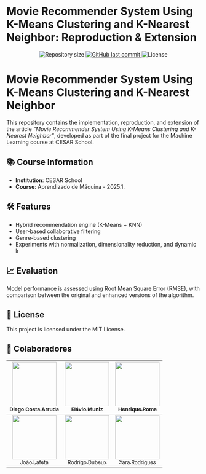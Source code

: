 # Movie Recommender System Using K-Means Clustering and K-Nearest Neighbor: Reproduction & Extension

<p align="center">

  <img alt="Repository size" src="https://img.shields.io/github/repo-size/Yara-R/Movie-Recommender-System-Using-K-Means-Clustering-AND-K-Nearest-Neighbor-Reproduction-Advancement">

  <a href="https://github.com/Yara-R/Movie-Recommender-System-Using-K-Means-Clustering-AND-K-Nearest-Neighbor-Reproduction-Advancement/commits/main/">
    <img alt="GitHub last commit" src="https://img.shields.io/github/last-commit/Yara-R/Movie-Recommender-System-Using-K-Means-Clustering-AND-K-Nearest-Neighbor-Reproduction-Advancement">
  </a>

  <img alt="License" src="https://img.shields.io/badge/license-MIT-brightgreen">

</p>

# Movie Recommender System Using K-Means Clustering and K-Nearest Neighbor

This repository contains the implementation, reproduction, and extension of the article _"Movie Recommender System Using K-Means Clustering and K-Nearest Neighbor"_, developed as part of the final project for the Machine Learning course at CESAR School.

## 📚 Course Information

- **Institution**: CESAR School
- **Course**: Aprendizado de Máquina - 2025.1.


## 🛠️ Features

- Hybrid recommendation engine (K-Means + KNN)
- User-based collaborative filtering
- Genre-based clustering
- Experiments with normalization, dimensionality reduction, and dynamic k

## 📈 Evaluation

Model performance is assessed using Root Mean Square Error (RMSE), with comparison between the original and enhanced versions of the algorithm.

## 📄 License

This project is licensed under the MIT License.

## 👥 Colaboradores

| [<img src="https://avatars.githubusercontent.com/u/116604134?v=4" width=115><br><sub>Diego Costa Arruda</sub>](https://github.com/Arrudadiego) | [<img src="https://avatars.githubusercontent.com/u/116359369?v=4" width=115><br><sub>Flávio Muniz</sub>](https://github.com/flavio-muniz) | [<img src="https://avatars.githubusercontent.com/u/00000003?v=4" width=115><br><sub>Henrique Roma</sub>](https://github.com/henriqueroma) |
| :---: | :---: | :---: |
| [<img src="https://avatars.githubusercontent.com/u/00000004?v=4" width=115><br><sub>João Lafetá</sub>](https://github.com/joaohenriquelafeta) | [<img src="https://avatars.githubusercontent.com/u/83378430?v=4" width=115><br><sub>Rodrigo Dubeux</sub>](https://github.com/Cenafowzin) | [<img src="https://avatars.githubusercontent.com/u/103130662?v=4" width=115><br><sub>Yara Rodrigues</sub>](https://github.com/Yara-R) |
